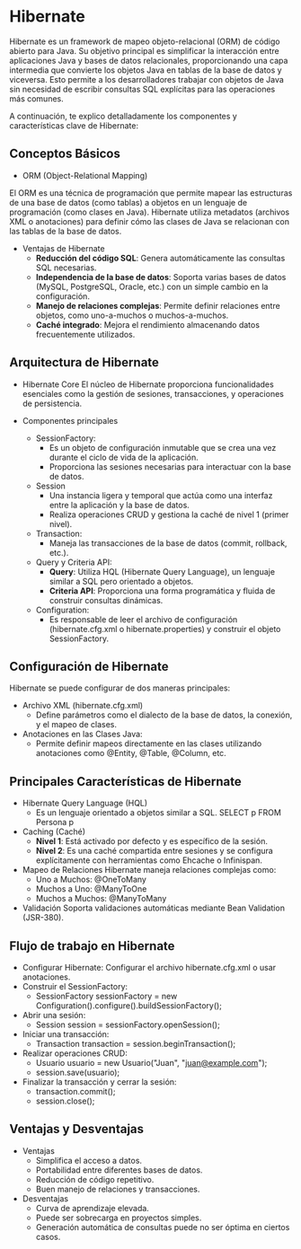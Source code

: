 # Hibernate
Hibernate es un framework de mapeo objeto-relacional (ORM) de código abierto para Java. 
Su objetivo principal es simplificar la interacción entre aplicaciones Java y bases de datos relacionales, 
proporcionando una capa intermedia que convierte los objetos Java en tablas de la base de datos y viceversa. 
Esto permite a los desarrolladores trabajar con objetos de Java sin necesidad de escribir consultas SQL explícitas para las operaciones más comunes.

A continuación, te explico detalladamente los componentes y características clave de Hibernate:

## Conceptos Básicos
- ORM (Object-Relational Mapping)

El ORM es una técnica de programación que permite mapear las estructuras de una base de datos (como tablas) a objetos en un lenguaje de programación 
(como clases en Java). 
Hibernate utiliza metadatos (archivos XML o anotaciones) para definir cómo las clases de Java se relacionan con las tablas de la base de datos.

- Ventajas de Hibernate
	- **Reducción del código SQL**: Genera automáticamente las consultas SQL necesarias.
	- **Independencia de la base de datos**: Soporta varias bases de datos (MySQL, PostgreSQL, Oracle, etc.) con un simple cambio en la configuración.
	- **Manejo de relaciones complejas**: Permite definir relaciones entre objetos, como uno-a-muchos o muchos-a-muchos.
	- **Caché integrado**: Mejora el rendimiento almacenando datos frecuentemente utilizados.

## Arquitectura de Hibernate
- Hibernate Core
El núcleo de Hibernate proporciona funcionalidades esenciales como la gestión de sesiones, transacciones, y operaciones de persistencia.

- Componentes principales
	- SessionFactory:
		- Es un objeto de configuración inmutable que se crea una vez durante el ciclo de vida de la aplicación.
		- Proporciona las sesiones necesarias para interactuar con la base de datos.
	- Session
		- Una instancia ligera y temporal que actúa como una interfaz entre la aplicación y la base de datos.
		- Realiza operaciones CRUD y gestiona la caché de nivel 1 (primer nivel).
	- Transaction:
		- Maneja las transacciones de la base de datos (commit, rollback, etc.).
	- Query y Criteria API:
		- **Query**: Utiliza HQL (Hibernate Query Language), un lenguaje similar a SQL pero orientado a
		  objetos.
		- **Criteria API**: Proporciona una forma programática y fluida de construir consultas dinámicas.
	- Configuration:
		- Es responsable de leer el archivo de configuración (hibernate.cfg.xml o hibernate.properties) 
		y construir el objeto SessionFactory.

## Configuración de Hibernate
Hibernate se puede configurar de dos maneras principales:
- Archivo XML (hibernate.cfg.xml)
	- Define parámetros como el dialecto de la base de datos, la conexión, y el mapeo de clases.
- Anotaciones en las Clases Java:
	- Permite definir mapeos directamente en las clases utilizando anotaciones como @Entity, @Table, @Column, etc.

## Principales Características de Hibernate
- Hibernate Query Language (HQL)
	- Es un lenguaje orientado a objetos similar a SQL. SELECT p FROM Persona p
- Caching (Caché)
	- **Nivel 1**: Está activado por defecto y es específico de la sesión.
	- **Nivel 2**: Es una caché compartida entre sesiones y se configura explícitamente con herramientas como Ehcache o Infinispan. 	
- Mapeo de Relaciones
Hibernate maneja relaciones complejas como:
	- Uno a Muchos: @OneToMany
	- Muchos a Uno: @ManyToOne
	- Muchos a Muchos: @ManyToMany
- Validación
Soporta validaciones automáticas mediante Bean Validation (JSR-380).

## Flujo de trabajo en Hibernate
- Configurar Hibernate: Configurar el archivo hibernate.cfg.xml o usar anotaciones.
- Construir el SessionFactory:
	- SessionFactory sessionFactory = new Configuration().configure().buildSessionFactory();
- Abrir una sesión:
	- Session session = sessionFactory.openSession();
- Iniciar una transacción:
	- Transaction transaction = session.beginTransaction();
- Realizar operaciones CRUD:
	- Usuario usuario = new Usuario("Juan", "juan@example.com");
	- session.save(usuario);
- Finalizar la transacción y cerrar la sesión:
	- transaction.commit();
	- session.close();

## Ventajas y Desventajas
- Ventajas
	- Simplifica el acceso a datos.
	- Portabilidad entre diferentes bases de datos.
	- Reducción de código repetitivo.
	- Buen manejo de relaciones y transacciones.
- Desventajas
	- Curva de aprendizaje elevada.
	- Puede ser sobrecarga en proyectos simples.
	- Generación automática de consultas puede no ser óptima en ciertos casos.
